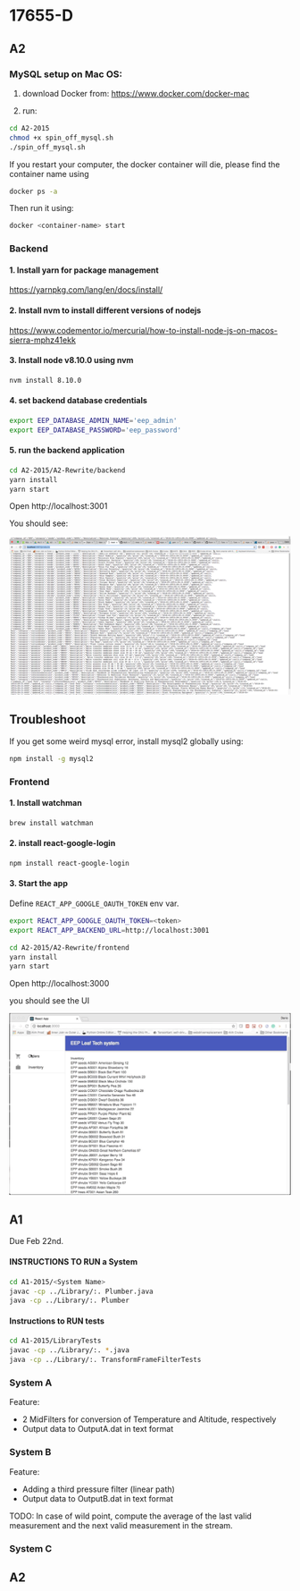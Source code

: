 # 17655-D

## A2

### MySQL setup on Mac OS:

1. download Docker from: https://www.docker.com/docker-mac

2. run:
```bash
cd A2-2015
chmod +x spin_off_mysql.sh
./spin_off_mysql.sh
```

If you restart your computer, the docker container will die, please find the container name using

```bash
docker ps -a
```

Then run it using:
```bash
docker <container-name> start
```

### Backend

#### 1. Install yarn for package management

https://yarnpkg.com/lang/en/docs/install/

#### 2. Install nvm to install different versions of nodejs

https://www.codementor.io/mercurial/how-to-install-node-js-on-macos-sierra-mphz41ekk

#### 3. Install node v8.10.0 using nvm

```bash
nvm install 8.10.0
```

#### 4. set backend database credentials

```bash
export EEP_DATABASE_ADMIN_NAME='eep_admin'
export EEP_DATABASE_PASSWORD='eep_password'
```

#### 5. run the backend application

```bash
cd A2-2015/A2-Rewrite/backend
yarn install
yarn start
```



Open http://localhost:3001

You should see:

![GitHub Logo](A2-2015/A2-Rewrite/imgs/api.png)

## Troubleshoot

If you get some weird mysql error, install mysql2 globally using:

```bash
npm install -g mysql2
```

### Frontend

#### 1. Install watchman

```bash
brew install watchman
```

#### 2. install react-google-login

```bash
npm install react-google-login
```

#### 3. Start the app

Define ```REACT_APP_GOOGLE_OAUTH_TOKEN``` env var.

```bash
export REACT_APP_GOOGLE_OAUTH_TOKEN=<token>
export REACT_APP_BACKEND_URL=http://localhost:3001
```

```bash
cd A2-2015/A2-Rewrite/frontend
yarn install
yarn start
```

Open http://localhost:3000

you should see the UI

![GitHub Logo](A2-2015/A2-Rewrite/imgs/menu.gif)

## A1

Due Feb 22nd.

#### INSTRUCTIONS TO RUN a System

```bash
cd A1-2015/<System Name>
javac -cp ../Library/:. Plumber.java
java -cp ../Library/:. Plumber
```  

#### Instructions to RUN tests

```bash
cd A1-2015/LibraryTests
javac -cp ../Library/:. *.java
java -cp ../Library/:. TransformFrameFilterTests
```  



### System A

Feature:

  - 2 MidFilters for conversion of Temperature and Altitude, respectively
  - Output data to OutputA.dat in text format


### System B

Feature:

  - Adding a third pressure filter (linear path)
  - Output data to OutputB.dat in text format

TODO:
In case of wild point, compute the average of the last valid measurement and the next valid measurement in the stream.


### System C

## A2
